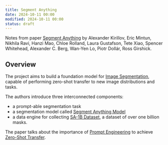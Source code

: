 ```yaml
---
title: Segment Anything
date: 2024-10-11 00:00
modified: 2024-10-11 00:00
status: draft
---
```


Notes from paper [Segment Anything](https://arxiv.org/abs/2304.02643v1) by Alexander Kirillov, Eric Mintun, Nikhila Ravi, Hanzi Mao, Chloe Rolland, Laura Gustafson, Tete Xiao, Spencer Whitehead, Alexander C. Berg, Wan-Yen Lo, Piotr Dollár, Ross Girshick.

## Overview

The project aims to build a foundation model for [Image Segmentation](../permanent/image-segmentation.md), capable of performing zero-shot transfer to new image distributions and tasks.

The authors introduce three interconnected components:
- a prompt-able segmentation task
- a segmentation model called [Segment Anything Model](../permanent/segment-anything-model.md)
- a data engine for collecting [SA-1B Dataset](sa-1b-dataset.md), a dataset of over one billion masks.

The paper talks about the importance of [Prompt Engineering](../../../permanent/prompt-engineering.md) to achieve [Zero-Shot Transfer](../permanent/zero-shot-transfer.md).
